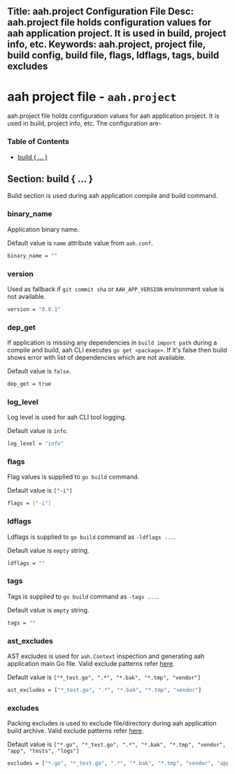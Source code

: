 Title: aah.project Configuration File
Desc: aah.project file holds configuration values for aah application project. It is used in build, project info, etc.
Keywords: aah.project, project file, build config, build file, flags, ldflags, tags, build excludes
---
# aah project file - `aah.project`

aah.project file holds configuration values for aah application project. It is used in build, project info, etc. The configuration are-

### Table of Contents

  * [build { ... }](#section-build)

## Section: build { ... }
Build section is used during aah application compile and build command.

### binary_name
Application binary name.

Default value is `name` attribute value from `aah.conf`.
```bash
binary_name = ""
```

### version
Used as fallback if `git commit sha` or `AAH_APP_VERSION` environment value is not available.
```bash
version = "0.0.1"
```

### dep_get
If application is missing any dependencies in `build import path` during a compile and build, aah CLI executes `go get <package>`. If it's false then build shows error with list of dependencies which are not available.

Default value is `false`.
```bash
dep_get = true
```

### log_level
Log level is used for aah CLI tool logging.

Default value is `info`.
```bash
log_level = "info"
```

### flags
Flag values is supplied to `go build` command.

Default value is `["-i"]`
```bash
flags = ["-i"]
```

### ldflags
Ldflags is supplied to `go build` command as `-ldflags ...`.

Default value is `empty` string.
```bash
ldflags = ""
```

### tags
Tags is supplied to `go build` command as `-tags ...`.

Default value is `empty` string.
```bash
tags = ""
```

### ast_excludes
AST excludes is used for `aah.Context` inspection and generating aah application main Go file. Valid exclude patterns refer [here](https://golang.org/pkg/path/filepath/#Match).

Default value is `["*_test.go", ".*", "*.bak", "*.tmp", "vendor"]`
```bash
ast_excludes = ["*_test.go", ".*", "*.bak", "*.tmp", "vendor"]
```

### excludes
Packing excludes is used to exclude file/directory during aah application build archive. Valid exclude patterns refer [here](https://golang.org/pkg/path/filepath/#Match).

Default value is `["*.go", "*_test.go", ".*", "*.bak", "*.tmp", "vendor", "app", "tests", "logs"]`
```bash
excludes = ["*.go", "*_test.go", ".*", "*.bak", "*.tmp", "vendor", "app", "tests", "logs"]
```
